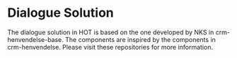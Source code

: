 # Dialogue Solution

The dialogue solution in HOT is based on the one developed by NKS in crm-henvendelse-base. The components are inspired by the components in crm-henvendelse.
Please visit these repositories for more information.
